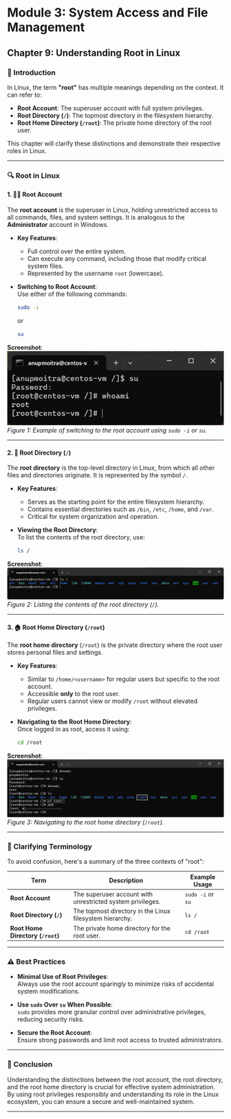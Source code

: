 # **Module 3: System Access and File Management**  
## **Chapter 9: Understanding Root in Linux** 
### **📖 Introduction**  
In Linux, the term **"root"** has multiple meanings depending on the context. It can refer to:  
- **Root Account**: The superuser account with full system privileges.  
- **Root Directory (`/`)**: The topmost directory in the filesystem hierarchy.  
- **Root Home Directory (`/root`)**: The private home directory of the root user.  

This chapter will clarify these distinctions and demonstrate their respective roles in Linux.  

---

### **🔍 Root in Linux**  

#### **1. 🧑‍💼 Root Account**  
The **root account** is the superuser in Linux, holding unrestricted access to all commands, files, and system settings. It is analogous to the **Administrator** account in Windows.  

- **Key Features**:  
  - Full control over the entire system.  
  - Can execute any command, including those that modify critical system files.  
  - Represented by the username `root` (lowercase).  

- **Switching to Root Account**:  
  Use either of the following commands:  
  ```bash
  sudo -i
  ```  
  or  
  ```bash
  su
  ```  

**Screenshot**:  
![Switching to root account](screenshots/02-root-account.png)  
*Figure 1: Example of switching to the root account using `sudo -i` or `su`.*  

---

#### **2. 📂 Root Directory (`/`)**  
The **root directory** is the top-level directory in Linux, from which all other files and directories originate. It is represented by the symbol `/`.  

- **Key Features**:  
  - Serves as the starting point for the entire filesystem hierarchy.  
  - Contains essential directories such as `/bin`, `/etc`, `/home`, and `/var`.  
  - Critical for system organization and operation.  

- **Viewing the Root Directory**:  
  To list the contents of the root directory, use:  
  ```bash
  ls /
  ```  

**Screenshot**:  
![Root Directory (`/`)](screenshots/01-root-directory.png)  
*Figure 2: Listing the contents of the root directory (`/`).*  

---

#### **3. 🏠 Root Home Directory (`/root`)**  
The **root home directory** (`/root`) is the private directory where the root user stores personal files and settings.  

- **Key Features**:  
  - Similar to `/home/<username>` for regular users but specific to the root account.  
  - Accessible **only** to the root user.  
  - Regular users cannot view or modify `/root` without elevated privileges.  

- **Navigating to the Root Home Directory**:  
  Once logged in as root, access it using:  
  ```bash
  cd /root
  ```  

**Screenshot**:  
![Root Home Directory (`/root`)](screenshots/03-root-home-directory.png)  
*Figure 3: Navigating to the root home directory (`/root`).*  

---

### **📘 Clarifying Terminology**  
To avoid confusion, here's a summary of the three contexts of "root":  

| **Term**                | **Description**                                                  | **Example Usage**             |  
|--------------------------|------------------------------------------------------------------|--------------------------------|  
| **Root Account**         | The superuser account with unrestricted system privileges.      | `sudo -i` or `su`             |  
| **Root Directory (`/`)** | The topmost directory in the Linux filesystem hierarchy.        | `ls /`                        |  
| **Root Home Directory (`/root`)** | The private home directory for the root user.            | `cd /root`                    |  

---

### **⚠️ Best Practices**  

- **Minimal Use of Root Privileges**:  
  Always use the root account sparingly to minimize risks of accidental system modifications.  

- **Use `sudo` Over `su` When Possible**:  
  `sudo` provides more granular control over administrative privileges, reducing security risks.  

- **Secure the Root Account**:  
  Ensure strong passwords and limit root access to trusted administrators.  

---

### **📜 Conclusion**  
Understanding the distinctions between the root account, the root directory, and the root home directory is crucial for effective system administration. By using root privileges responsibly and understanding its role in the Linux ecosystem, you can ensure a secure and well-maintained system.  

---
